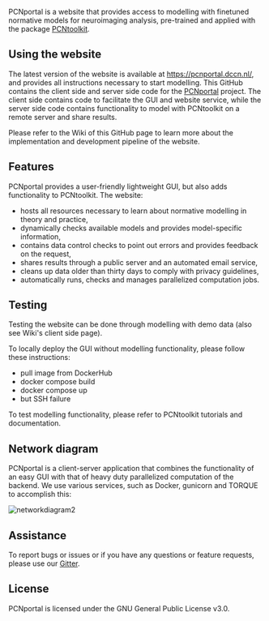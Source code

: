 PCNportal is a website that provides access to modelling with finetuned normative models for neuroimaging analysis, pre-trained and applied with the package [PCNtoolkit](https://pcntoolkit.readthedocs.io/en/latest/).

## Using the website
The latest version of the website is available at https://pcnportal.dccn.nl/, and provides all instructions necessary to start modelling.
This GitHub contains the client side and server side code for the [PCNportal](https://pcnportal.dccn.nl/) project. The client side contains code to facilitate the GUI and website service, while the server side code contains functionality to model with PCNtoolkit on a remote server and share results.

Please refer to the Wiki of this GitHub page to learn more about the implementation and development pipeline of the website.

## Features

PCNportal provides a user-friendly lightweight GUI, but also adds functionality to PCNtoolkit. The website:
- hosts all resources necessary to learn about normative modelling in theory and practice,
- dynamically checks available models and provides model-specific information,
- contains data control checks to point out errors and provides feedback on the request,
- shares results through a public server and an automated email service,
- cleans up data older than thirty days to comply with privacy guidelines,
- automatically runs, checks and manages parallelized computation jobs.

## Testing

Testing the website can be done through modelling with demo data (also see Wiki's client side page).

To locally deploy the GUI without modelling functionality, please follow these instructions:
* pull image from DockerHub
* docker compose build
* docker compose up
* but SSH failure

To test modelling functionality, please refer to PCNtoolkit tutorials and documentation.

## Network diagram

PCNportal is a client-server application that combines the functionality of an easy GUI with that of heavy duty parallelized computation of the backend. We use various services, such as Docker, gunicorn and TORQUE to accomplish this:

![networkdiagram2](https://user-images.githubusercontent.com/39303377/210103348-4473e738-2fd3-4568-981a-0607f8cfd3f7.png)

## Assistance
To report bugs or issues or if you have any questions or feature requests, please use our [Gitter](https://gitter.im/PCNportal/community?utm_source=badge&utm_medium=badge&utm_campaign=pr-badge).

## License

PCNportal is licensed under the GNU General Public License v3.0.


